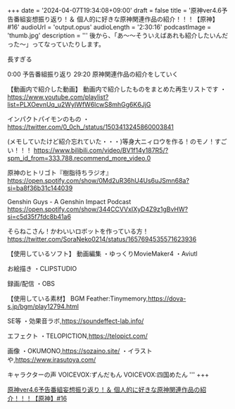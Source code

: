 +++
date = '2024-04-07T19:34:08+09:00'
draft = false
title = '原神ver4.6予告番組妄想振り返り！＆ 個人的に好きな原神関連作品の紹介！！！【原神】#16'
audioUrl = 'output.opus'
audioLength = '2:30:16'
podcastImage = 'thumb.jpg'
description = '''
後から、「あ～～そういえばあれも紹介したいんだった～」ってなっていたりします。

長すぎる

0:00 予告番組振り返り
29:20 原神関連作品の紹介をしていく


【動画内で紹介した動画】
動画内で紹介したものをまとめた再生リストです
・https://www.youtube.com/playlist?list=PLXOevnUq_u2WyIWfW6lcwS8mhGg6K6JjG

インパクトパイモンのもの
・https://twitter.com/0_0ch_/status/1503413245860003841

(メモしていたけど紹介忘れていた・・・)等身大ニィロウを作る！のモノ！すごい！！！
https://www.bilibili.com/video/BV1f14y187R5/?spm_id_from=333.788.recommend_more_video.0

原神のヒトリゴト『樹脂待ちラジオ』
https://open.spotify.com/show/0Md2uR36hU4Us6uJSmn68a?si=ba8f36b31c144039

Genshin Guys - A Genshin Impact Podcast
https://open.spotify.com/show/344CCVVxIXyD4Z9z1gBvHW?si=c5d35f7fdc8b41a6

そらねこさん！かわいいロボットを作っている方！
https://twitter.com/SoraNeko0214/status/1657694535571623936


【使用しているソフト】
動画編集
・ゆっくりMovieMaker4
・Aviutl

お絵描き
・CLIPSTUDIO

録画/配信
・OBS

【使用している素材】
BGM
Feather:Tinymemory,https://dova-s.jp/bgm/play12794.html

SE等
・効果音ラボ,https://soundeffect-lab.info/

エフェクト
・TELOPICTION,https://telopict.com/

画像
・OKUMONO,https://sozaino.site/
・イラストや,https://www.irasutoya.com/

キャラクターの声
VOICEVOX:ずんだもん
VOICEVOX:四国めたん
'''
+++

[原神ver4.6予告番組妄想振り返り！＆ 個人的に好きな原神関連作品の紹介！！！【原神】#16](https://youtu.be/iCsX9zmbiTU)
